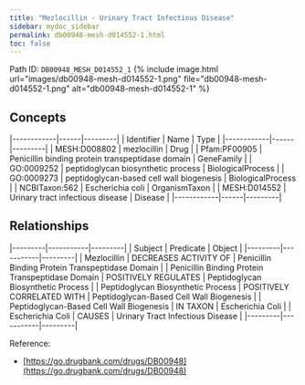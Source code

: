 ```yaml
---
title: "Mezlocillin - Urinary Tract Infectious Disease"
sidebar: mydoc_sidebar
permalink: db00948-mesh-d014552-1.html
toc: false 
---
```



Path ID: `DB00948_MESH_D014552_1`
{% include image.html url="images/db00948-mesh-d014552-1.png" file="db00948-mesh-d014552-1.png" alt="db00948-mesh-d014552-1" %}

## Concepts

|------------|------|---------|
| Identifier | Name | Type    |
|------------|------|---------|
| MESH:D008802 | mezlocillin | Drug |
| Pfam:PF00905 | Penicillin binding protein transpeptidase domain | GeneFamily |
| GO:0009252 | peptidoglycan biosynthetic process | BiologicalProcess |
| GO:0009273 | peptidoglycan-based cell wall biogenesis | BiologicalProcess |
| NCBITaxon:562 | Escherichia coli | OrganismTaxon |
| MESH:D014552 | Urinary tract infectious disease | Disease |
|------------|------|---------|

## Relationships

|---------|-----------|---------|
| Subject | Predicate | Object  |
|---------|-----------|---------|
| Mezlocillin | DECREASES ACTIVITY OF | Penicillin Binding Protein Transpeptidase Domain |
| Penicillin Binding Protein Transpeptidase Domain | POSITIVELY REGULATES | Peptidoglycan Biosynthetic Process |
| Peptidoglycan Biosynthetic Process | POSITIVELY CORRELATED WITH | Peptidoglycan-Based Cell Wall Biogenesis |
| Peptidoglycan-Based Cell Wall Biogenesis | IN TAXON | Escherichia Coli |
| Escherichia Coli | CAUSES | Urinary Tract Infectious Disease |
|---------|-----------|---------|

Reference: 
  - [https://go.drugbank.com/drugs/DB00948](https://go.drugbank.com/drugs/DB00948)
